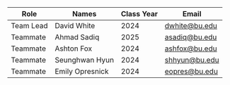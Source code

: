 | Role  | Names       | Class Year  | Email |
|-------|-------------|-------------|-------|
| Team Lead | David White | 2024 | dwhite@bu.edu |
| Teammate | Ahmad Sadiq | 2025| asadiq@bu.edu |
| Teammate | Ashton Fox | 2024 | ashfox@bu.edu |
| Teammate | Seunghwan Hyun | 2024 | shhyun@bu.edu |
| Teammate | Emily Opresnick | 2024 | eopres@bu.edu |